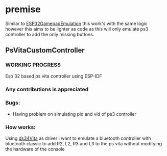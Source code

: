 # premise
Similar to [ESP32GamepadEmulation](https://github.com/Zucchy00/ESP32GamepadEmulation) this work's with the same logic however this aims to be lighter as code as this will only emulate ps3 controller to add the only missing buttons. 
## PsVitaCustomController
### WORKING PROGRESS
Esp 32 based ps vita controller using ESP-IDF
### Any contributions is appreciated
### Bugs: 
* Having problem on simulating pid and vid of ps3 controller
### How works:
Using [ds34Vita](https://github.com/MERLev/ds34vita) as driver i want to emulate a bluetooth controller with bluetooth classic to add R2, L2, R3 and L3 to the ps vita without modifying the hardware of the console
